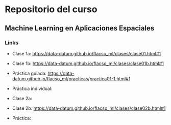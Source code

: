 # Repositorio del curso 

## Machine Learning en Aplicaciones Espaciales


### Links

* Clase 1a: https://data-datum.github.io/flacso_ml/clases/clase01.html#1

* Clase 1b: https://data-datum.github.io/flacso_ml/clases/clase01b.html#1

* Práctica guiada: https://data-datum.github.io/flacso_ml/practicas/practica01-1.html#1

* Práctica individual: 

* Clase 2a: 

* Clase 2b: https://data-datum.github.io/flacso_ml/clases/clase02b.html#1

* Práctica: 
